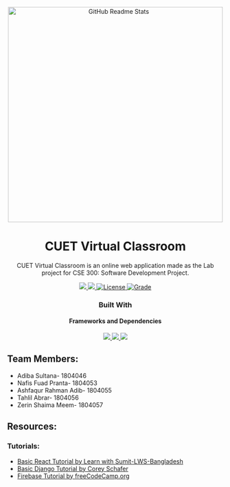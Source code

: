 <p align="center">
  <img width="500px" src="https://cdn.discordapp.com/attachments/1008571199065964634/1071896754427002930/Pranta_a_psychedelic_logo_for_a_book_from_where_a_little_ray_of_895e637a-0cbe-4b46-b4de-07d1db81001a.png" align="center" alt="GitHub Readme Stats" />

 <h1 align="center">CUET Virtual Classroom</h2>
 <p align="center">CUET Virtual Classroom is an online web application made as the Lab project for CSE 300: Software Development Project.</p>
</p>

  <p align="center">
    <a href="https://img.shields.io/badge/Status-Work%20In%20Progress-brightgreen">
      <img src="https://img.shields.io/badge/Status-Complete-brightgreen"/>
    </a>
    <a href="https://img.shields.io/badge/IDE-VIsual%20Studio%20Code-blueviolet">
      <img src="https://img.shields.io/badge/IDE-VIsual%20Studio%20Code-blueviolet"/>
    </a>
    <a href="https://img.shields.io/badge/License-MIT-orange">
      <img alt="License" src="https://img.shields.io/badge/License-MIT-orange" />
    </a>
    <a href="https://img.shields.io/badge/Grade-A%2B-yellowgreen">
      <img alt="Grade" src="https://img.shields.io/badge/Grade-A%2B-yellowgreen" />
    </a>
    <br />
  <h3 align="center">Built With</h3>
  <h4 align="center">Frameworks and Dependencies</h4>
  <p align="center">
  <a href="https://firebase.google.com/">
      <img src="https://img.shields.io/badge/-firebase-brown?style=for-the-badge&logo=firebase&logoColor=%2361DAFB"/>
    </a>
    <a href="https://reactjs.org/">
      <img src="https://img.shields.io/badge/-React-black?style=for-the-badge&logo=react&logoColor=%2361DAFB"/>
    </a>
    </a>
    <a href="https://www.djangoproject.com/">
      <img src="https://img.shields.io/badge/-Django-darkgreen?style=for-the-badge&logo=django&logoColor=%2361DAFB"/>
    </a>
    </p>

## Team Members:
* Adiba Sultana- 1804046
* Nafis Fuad Pranta- 1804053
* Ashfaqur Rahman Adib- 1804055
* Tahlil Abrar- 1804056
* Zerin Shaima Meem- 1804057

## Resources:
### Tutorials:
* [Basic React Tutorial by Learn with Sumit-LWS-Bangladesh](https://www.youtube.com/watch?v=5Xy-t8k_M4A&list=PLHiZ4m8vCp9M6HVQv7a36cp8LKzyHIePr)
* [Basic Django Tutorial by Corey Schafer](https://www.youtube.com/playlist?list=PL-osiE80TeTtoQCKZ03TU5fNfx2UY6U4p)
* [Firebase Tutorial by freeCodeCamp.org](https://www.youtube.com/watch?v=fgdpvwEWJ9M)

